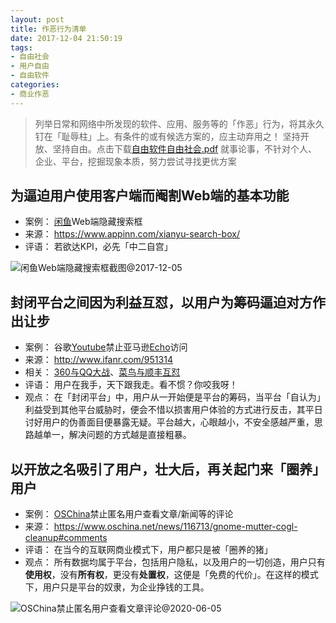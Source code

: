 ```yaml
---
layout: post
title: 作恶行为清单
date: 2017-12-04 21:50:19
tags:
- 自由社会
- 用户自由
- 自由软件
categories:
- 商业作恶
---
```


> 列举日常和网络中所发现的软件、应用、服务等的「作恶」行为，将其永久钉在「耻辱柱」上。有条件的或有候选方案的，应主动弃用之！
> 坚持开放、坚持自由。点击下载[自由软件自由社会.pdf](http://mirror.lihnidos.org/GNU/savannah/blug/fsfs-zh/fsfs-zh.pdf)
> 就事论事，不针对个人、企业、平台，挖掘现象本质，努力尝试寻找更优方案

## 为逼迫用户使用客户端而阉割Web端的基本功能

- 案例： [闲鱼](https://2.taobao.com/)Web端隐藏搜索框
- 来源： https://www.appinn.com/xianyu-search-box/
- 评语： 若欲达KPI，必先「中二自宫」
<!--more-->

![闲鱼Web端隐藏搜索框截图@2017-12-05](/assets/images/the-evil-behaviors/xianyu-hide-itself-search-form-of-web-client.png)


## 封闭平台之间因为利益互怼，以用户为筹码逼迫对方作出让步

- 案例： 谷歌[Youtube](https://youtube.com)禁止亚马逊[Echo](https://developer.amazon.com/echo)访问
- 来源： http://www.ifanr.com/951314
- 相关： [360与QQ大战](https://zh.wikipedia.org/wiki/%E5%A5%87%E8%99%8E360%E4%B8%8E%E8%85%BE%E8%AE%AFQQ%E4%BA%89%E6%96%97%E4%BA%8B%E4%BB%B6)、[菜鸟与顺丰互怼](http://wiki.mbalib.com/wiki/%E9%A1%BA%E4%B8%B0%E8%8F%9C%E9%B8%9F%E4%B9%8B%E4%BA%89)
- 评语： 用户在我手，天下跟我走。看不惯？你咬我呀！
- 观点： 在「封闭平台」中，用户从一开始便是平台的筹码，当平台「自认为」利益受到其他平台威胁时，便会不惜以损害用户体验的方式进行反击，其平日讨好用户的伪善面目便暴露无疑。平台越大，心眼越小，不安全感越严重，思路越单一，解决问题的方式越是直接粗暴。


## 以开放之名吸引了用户，壮大后，再关起门来「圈养」用户

- 案例： [OSChina](https://www.oschina.net/)禁止匿名用户查看文章/新闻等的评论
- 来源： https://www.oschina.net/news/116713/gnome-mutter-cogl-cleanup#comments
- 评语： 在当今的互联网商业模式下，用户都只是被「圈养的猪」
- 观点： 所有数据均属于平台，包括用户隐私，以及用户的一切创造，用户只有**使用权**，没有**所有权**，更没有**处置权**，这便是「免费的代价」。在这样的模式下，用户只是平台的奴隶，为企业挣钱的工具。

![OSChina禁止匿名用户查看文章评论@2020-06-05](/assets/images/the-evil-behaviors/oschina-not-allow-to-view-comments-for-anonymous-user.png)
